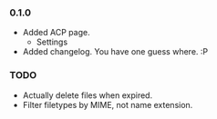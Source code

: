 ### 0.1.0
  - Added ACP page.
    - Settings
  - Added changelog. You have one guess where. :P


### TODO
  - Actually delete files when expired.
  - Filter filetypes by MIME, not name extension.
